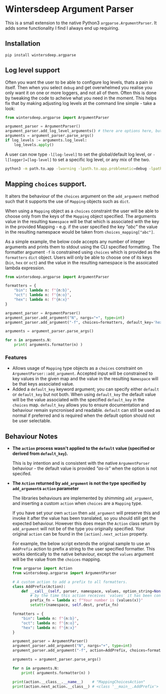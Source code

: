 # Wintersdeep Argument Parser

This is a small extension to the native Python3 `argparse.ArgumentParser`. It adds some functionality I find I always end up requiring.

## Installation

```shell
pip install wintersdeep.argparse
```

## Log level support

Often you want the user to be able to configure log levels, thats a pain in itself. Then when you select `debug` and get overwhelmed you realise you only want it on one or more loggers, and not all of them. Often this is done by tweaking the code to acheive what you need in the moment. This helps fix that by making adjusting log levels at the command line simple - take a look:

```python
from wintersdeep.argparse import ArgumentParser

argument_parser = ArgumentParser()
argument_parser.add_log_level_arguments() # there are options here, but the defaults will work fine.
arguments = argument_parser.parse_args()
if log_levels := arguments.log_level:
    log_levels.apply()
```

A user can now type `-l[log-level]` to set the global/default log level, or `-l[logger]=[log-level]` to set a specific log level, or any mix of the two.

```bash
python3 -m path.to.app -lwarning -lpath.to.app.problematic=debug -lpath.to.app.suspect=info
```

## Mapping `choices` support.

It alters the behaviour of the `choices` argument on the `add_argument` method such that it supports the use of `Mapping` objects such as `dict`. 

When using a `Mapping` object as a `choices` constraint the user will be able to choose only from the keys of the `Mapping` object specified. The arguments value in the resulting `Namespace` will be that which is associated with the key in the provided Mapping - e.g. if the user specified the key _"abc"_ the value in the resulting namespace would be taken from `choices_mapping["abc"]`.

As a simple example, the below code accepts any number of integer arguments and prints them to stdout using the CLI specified formatting. The formatter argument `-f` is constrained using `choices` which is provided as the `formatters` `dict` object. Users will only be able to choose one of its keys (`bin`, `hex` or `oct`) and the value in the resulting namespace is the assoicated lambda expression.

```python
from wintersdeep.argparse import ArgumentParser

formatters = {
    "bin": lambda n: f"{n:b}",
    "oct": lambda n: f"{n:o}",
    "hex": lambda n: f"{n:x}"
}

argument_parser = ArgumentParser()
argument_parser.add_argument("N", nargs="+", type=int)
argument_parser.add_argument("-f", choices=formatters, default_key='hex')

arguments = argument_parser.parse_args()

for n in arguments.N:
    print( arguments.formatter(n) )
```

### Features

- Allows usage of `Mapping` type objects as a `choices` constraint on `ArgumentParser::add_argument`. Accepted input will be constrained to key values in the given map and the value in the resulting `Namespace` will be that keys associated value.
- Added a `default_key` keyword argument; you can specify either `default` or `default_key` but not both. When using `default_key` the default value will be the value associated with the specified `default_key` in the `choices` map. `default_key` allows you to ensure documentation and behaviour remain syncronised and readable. `default` can still be used as normal if preferred and is required when the default option should not be user selectable.

## Behaviour Notes

- **The `action` process wasn't applied to the `default` value (specified or derived from `default_key`).**

    This is by intention and is consistent with the native `ArgumentParser` behaviour - the default value is provided _"as-is"_ when the option is not specifed.

- **The `Action` returned by `add_argument` is not the type specified by `add_argument`s `action` parameter**

    The libraries behaviours are implemented by shimming `add_argument`, and inserting a custom `action` when `choices` are a `Mapping` type.

    If you have set your own `action` then `add_argument` will preserve this and invoke it after the value has been translated, so you should still get the expected behaviour. However this does mean the `Action` class return by `add_argument` will not be of the type you originally specified. Your original `action` can be found in the `[action].next_action` property.

    For example, the below script extends the original sample to use an `AddPrefix` action to prefix a string to the user specified formatter. This works identically to the native behaviour, except the `values` argument will be the value from the `choices` mapping.

    ```python
    from argparse import Action
    from wintersdeep.argparse import ArgumentParser

    # A custom action to add a prefix to all formatters.
    class AddPrefix(Action):
        def __call__(self, parser, namespace, values, option_string=None):
            # by the time this action receives `values` it has been converted into its Mapping associated value (in context a lambda function from `formatters`.
            prefix_fn = lambda x: f"Your number is {values(x)}"
            setattr(namespace, self.dest, prefix_fn)

    formatters = {
        "bin": lambda n: f"{n:b}",
        "oct": lambda n: f"{n:o}",
        "hex": lambda n: f"{n:x}"
    }

    argument_parser = ArgumentParser()
    argument_parser.add_argument("N", nargs="+", type=int)
    argument_parser.add_argument("-f", action=AddPrefix, choices=formatters, required=True)

    arguments = argument_parser.parse_args()

    for n in arguments.N:
        print( arguments.formatter(n) )
    
    print(action.__class__.__name__)    # "MappingChoicesAction"
    print(action.next_action.__class__) # <class '__main__.AddPrefix'>
    ```
